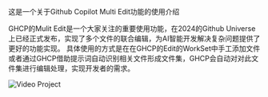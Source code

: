 
这是一个关于Github Copilot Multi Edit功能的使用介绍

GHCP的Mulit Edit是一个大家关注的重要使用功能，在2024的Github Universe上已经正式发布，实现了多个文件的联合编辑，为AI智能开发解决复杂问题提供了更好的功能实现。
具体使用的方式是在在GHCP的Edit的WorkSet中手工添加文件或者通过GHCP借助提示词自动识别相关文件形成文件集，GHCP会自动对对此文件集进行编辑处理，实现开发者的需求。


![Video Project](https://github.com/CopilotNext/GHCP_Demo/blob/main/mutlEdit/resources/Video-Project.gif)

